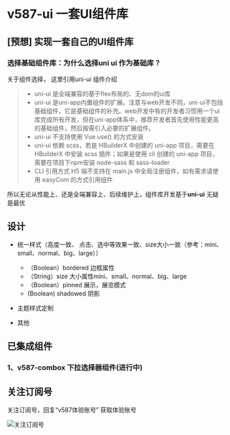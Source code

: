 # v587-ui 一套UI组件库

## [预想] 实现一套自己的UI组件库

### 选择基础组件库：为什么选择uni ui 作为基础库？

关于组件选择， 这里引用uni-ui 组件介绍

> + uni-ui 是全端兼容的基于flex布局的、无dom的ui库
> + uni-ui 是uni-app内置组件的扩展。注意与web开发不同，uni-ui不包括基础组件，它是基础组件的补充。web开发中有的开发者习惯用一个ui库完成所有开发，但在uni-app体系中，推荐开发者首先使用性能更高的基础组件，然后按需引入必要的扩展组件。
> + uni-ui 不支持使用 Vue.use() 的方式安装
> + uni-ui 依赖 scss，若是 HBuilderX 中创建的 uni-app 项目，需要在 HBuilderX 中安装 scss 插件；如果是使用 cli 创建的 uni-app 项目，需要在项目下npm安装 node-sass 和 sass-loader
> + CLI 引用方式 H5 端不支持在 main.js 中全局注册组件，如有需求请使用 easyCom 的方式引用组件

所以无论从性能上、还是全端兼容上、后续维护上，组件库开发基于**uni-ui** 无疑是最优

## 设计

+ 统一样式（高度一致、 点击、选中等效果一致、size大小一致（参考：mini、small、normal、big、large））
	- （Boolean）bordered 边框属性 
	- （String）size 大小属性mini、small、normal、big、large
	- （Boolean）pinned 展示，展览模式
	-  (Boolean) shadowed 阴影
	
+ 主题样式定制
+ 其他

## 已集成组件

### 1、v587-combox 下拉选择器组件(进行中)


## 关注订阅号

关注订阅号，回复“v587体验账号” 获取体验账号

![关注订阅号](https://vkceyugu.cdn.bspapp.com/VKCEYUGU-aeeaeb50-6081-4de4-b6ab-d4b54fca38bf/00aa4a73-04b4-4b1a-b6d1-161a2781ec88.jpg)

